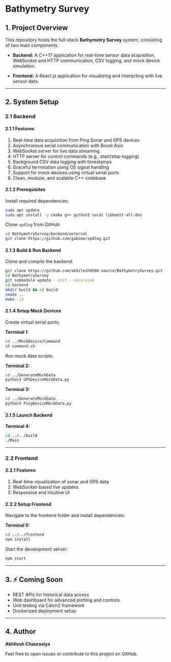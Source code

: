 # Bathymetry Survey

## 1. Project Overview

This repository hosts the full-stack **Bathymetry Survey** system, consisting of two main components:

* **Backend:**
  A C++17 application for real-time sensor data acquisition, WebSocket and HTTP communication, CSV logging, and mock device simulation.

* **Frontend:**
  A React.js application for visualizing and interacting with live sensor data.

---

## 2. System Setup

### 2.1 Backend

#### 2.1.1 Features

1. Real-time data acquisition from Ping Sonar and GPS devices
2. Asynchronous serial communication with Boost Asio
3. WebSocket server for live data streaming
4. HTTP server for control commands (e.g., start/stop logging)
5. Background CSV data logging with timestamps
6. Graceful termination using OS signal handling
7. Support for mock devices using virtual serial ports
8. Clean, modular, and scalable C++ codebase

#### 2.1.2 Prerequisites

Install required dependencies:

```bash
sudo apt update
sudo apt install -y cmake g++ python3 socat libboost-all-dev
```

Clone `spdlog` from GitHub:

```bash
cd BathymetrySurvey/backend/external
git clone https://github.com/gabime/spdlog.git
```

#### 2.1.3 Build & Run Backend

Clone and compile the backend:

```bash
git clone https://github.com/akhilesh0598-source/BathymetrySurvey.git
cd BathymetrySurvey
git submodule update --init --recursive
cd backend
mkdir build && cd build
cmake ..
make -j4
```

#### 2.1.4 Setup Mock Devices

Create virtual serial ports:

**Terminal 1:**

```bash
cd ../MockDevice/Command
sh command.sh
```

Run mock data scripts:

**Terminal 2:**

```bash
cd ../GenerateMockData
python3 GPSDeviceMockData.py
```

**Terminal 3:**

```bash
cd ../GenerateMockData
python3 PingDeviceMockData.py
```

#### 2.1.5 Launch Backend

**Terminal 4:**

```bash
cd ../../build
./Main
```

---

### 2.2 Frontend

#### 2.2.1 Features

1. Real-time visualization of sonar and GPS data
2. WebSocket-based live updates
3. Responsive and intuitive UI

#### 2.2.2 Setup Frontend

Navigate to the frontend folder and install dependencies:

**Terminal 5:**

```bash
cd ../../frontend
npm install
```

Start the development server:

```bash
npm start
```

---

## 3. ⚡ Coming Soon

* REST APIs for historical data access
* Web dashboard for advanced plotting and controls
* Unit testing via Catch2 framework
* Dockerized deployment setup

---

## 4. Author

**Akhilesh Chaurasiya**

Feel free to open issues or contribute to this project on GitHub.
